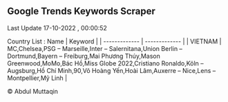 

## Google Trends Keywords Scraper 
 
Last Update 17-10-2022 , 00:00:52

Country List :
 Name  | Keyword |
| ------------- | ------------- |
| VIETNAM | MC,Chelsea,PSG – Marseille,Inter – Salernitana,Union Berlin – Dortmund,Bayern – Freiburg,Mai Phương Thúy,Mason Greenwood,MoMo,Bác Hồ,Miss Globe 2022,Cristiano Ronaldo,Köln – Augsburg,Hồ Chí Minh,90,Võ Hoàng Yến,Hoài Lâm,Auxerre – Nice,Lens – Montpellier,Mỹ Linh |



© Abdul Muttaqin 
